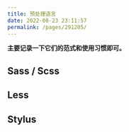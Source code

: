 ```yaml
---
title: 预处理语言
date: 2022-08-23 23:11:57
permalink: /pages/291205/
---
```


**主要记录一下它们的范式和使用习惯即可。**


## Sass / Scss


## Less


## Stylus
